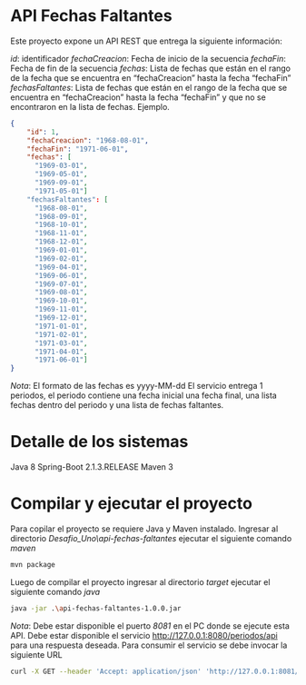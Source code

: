 # API Fechas Faltantes

Este proyecto expone un API REST que entrega la siguiente información:

*id*: identificador
*fechaCreacion*: Fecha de inicio de la secuencia
*fechaFin*: Fecha de fin de la secuencia
*fechas*: Lista de fechas que están en el rango de la fecha que se encuentra en “fechaCreacion” hasta la fecha “fechaFin”
*fechasFaltantes*: Lista de fechas que están en el rango de la fecha que se encuentra en “fechaCreacion” hasta la fecha “fechaFin” y que no se encontraron en la lista de fechas.
Ejemplo.
```json
{
    "id": 1,
    "fechaCreacion": "1968-08-01",
    "fechaFin": "1971-06-01",
    "fechas": [
      "1969-03-01",
      "1969-05-01",
      "1969-09-01",
      "1971-05-01"]
	"fechasFaltantes": [
	  "1968-08-01",
	  "1968-09-01",
	  "1968-10-01",
	  "1968-11-01",
	  "1968-12-01",
	  "1969-01-01",
	  "1969-02-01",
      "1969-04-01",
      "1969-06-01",
      "1969-07-01",
	  "1969-08-01",
	  "1969-10-01",
	  "1969-11-01",
	  "1969-12-01",
	  "1971-01-01",
	  "1971-02-01",
	  "1971-03-01",
      "1971-04-01",
	  "1971-06-01"]
}
```
*Nota*:
El formato de las fechas es yyyy-MM-dd
El servicio entrega 1 periodos, el periodo contiene una fecha inicial una fecha final, una lista fechas dentro del periodo y una lista de fechas faltantes.

# Detalle de los sistemas
Java 8
Spring-Boot 2.1.3.RELEASE
Maven 3


# Compilar y ejecutar el proyecto

Para copilar el proyecto se requiere Java y Maven instalado.
Ingresar al directorio *Desafio_Uno\api-fechas-faltantes* ejecutar el siguiente comando *maven*

```bash
mvn package
```

Luego de compilar el proyecto ingresar al directorio *target* ejecutar el siguiente comando *java*

```bash
java -jar .\api-fechas-faltantes-1.0.0.jar
```
*Nota*:
Debe estar disponible el puerto *8081* en el PC donde se ejecute esta API.
Debe estar disponible el servicio http://127.0.0.1:8080/periodos/api para una respuesta deseada.
Para consumir el servicio se debe invocar la siguiente URL

```bash
curl -X GET --header 'Accept: application/json' 'http://127.0.0.1:8081/periodofaltante/api'
```